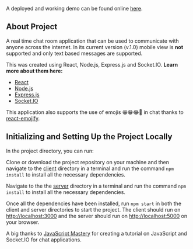 A deployed and working demo can be found online [here](https://js-game-chat-room.netlify.com/).

## About Project

A real time chat room application that can be used to communicate with anyone across the internet. In its current version (v.1.0) mobile view is **not** supported and only text based messages are supported. 

This was created using React, Node.js, Express.js and Socket.IO. **Learn more about them here:**
* [React](https://reactjs.org/)
* [Node.js](https://nodejs.org/en/about/)
* [Express.js](https://expressjs.com/)
* [Socket.IO](https://socket.io/)

This application also supports the use of emojis 😀😁😂🤣 in chat thanks to [react-emojify]( https://www.npmjs.com/package/react-emojify).

## Initializing and Setting Up the Project Locally

In the project directory, you can run:

Clone or download the project repository on your machine and then navigate to the [client](https://github.com/ThomasAsuncion/Real-Time-JS-Chat-Room/tree/master/client) directory in a terminal and run the command `npm install` to install all the necessary dependencies. 

Navigate to the the [server](https://github.com/ThomasAsuncion/Real-Time-JS-Chat-Room/tree/master/server) directory in a terminal and run the command `npm install` to install all the necessary dependencies.

Once all the dependencies have been installed, run `npm start` in both the client and server directories to start the project. The client should run on [http://localhost:3000](http://localhost:3000) and the server should run on [http://localhost:5000](http://localhost:5000) on your browser.

A big thanks to [JavaScript Mastery](https://twitter.com/JS_Mastery) for creating a tutorial on JavaScript and Socket.IO for chat applications.
